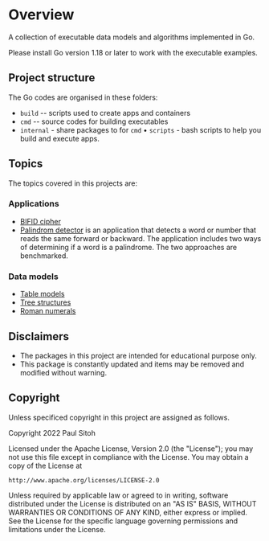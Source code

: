 # Overview

A collection of executable data models and algorithms implemented in Go.

Please install Go version 1.18 or later to work with the executable examples.

## Project structure

The Go codes are organised in these folders:

* `build` -- scripts used to create apps and containers
* `cmd` -- source codes for building executables
* `internal` - share packages to for `cmd`
• `scripts` - bash scripts to help you build and execute apps.

## Topics

The topics covered in this projects are:

### Applications

* [BIFID cipher](./docs/bifid.md)
* [Palindrom detector](./cmd/palindrome/) is an application that detects a word or number that reads the same forward or backward. The application includes two ways of determining if a word is a palindrome. The two approaches are benchmarked.

### Data models

* [Table models](./docs/table.md)
* [Tree structures](./docs/treemdl.md)
* [Roman numerals](./docs/romans.md)

## Disclaimers

* The packages in this project are intended for educational purpose only.
* This package is constantly updated and items may be removed and modified without warning.

## Copyright

Unless specificed copyright in this project are assigned as follows.

Copyright 2022 Paul Sitoh

Licensed under the Apache License, Version 2.0 (the "License");
you may not use this file except in compliance with the License.
You may obtain a copy of the License at

    http://www.apache.org/licenses/LICENSE-2.0

Unless required by applicable law or agreed to in writing, software
distributed under the License is distributed on an "AS IS" BASIS,
WITHOUT WARRANTIES OR CONDITIONS OF ANY KIND, either express or implied.
See the License for the specific language governing permissions and
limitations under the License.